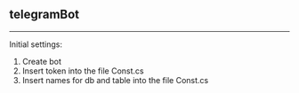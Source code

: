 ## telegramBot
_______________ 
Initial settings: 
1. Create bot 
2. Insert token into the file Const.cs
3. Insert names for db and table into the file Const.cs

